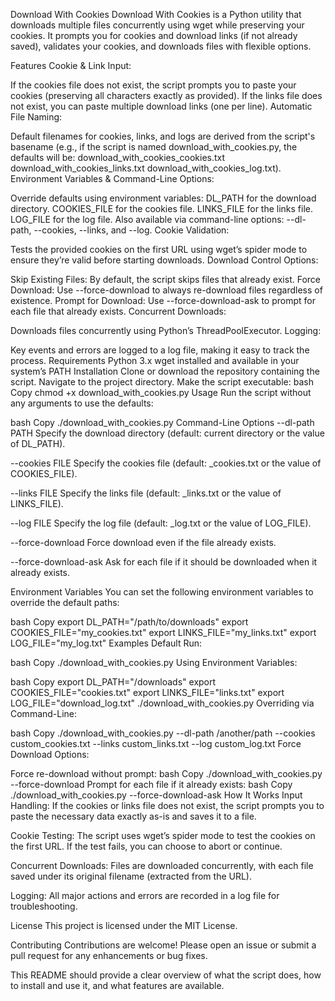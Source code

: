 Download With Cookies
Download With Cookies is a Python utility that downloads multiple files concurrently using wget while preserving your cookies. It prompts you for cookies and download links (if not already saved), validates your cookies, and downloads files with flexible options.

Features
Cookie & Link Input:

If the cookies file does not exist, the script prompts you to paste your cookies (preserving all characters exactly as provided).
If the links file does not exist, you can paste multiple download links (one per line).
Automatic File Naming:

Default filenames for cookies, links, and logs are derived from the script's basename (e.g., if the script is named download_with_cookies.py, the defaults will be:
download_with_cookies_cookies.txt
download_with_cookies_links.txt
download_with_cookies_log.txt).
Environment Variables & Command-Line Options:

Override defaults using environment variables:
DL_PATH for the download directory.
COOKIES_FILE for the cookies file.
LINKS_FILE for the links file.
LOG_FILE for the log file.
Also available via command-line options: --dl-path, --cookies, --links, and --log.
Cookie Validation:

Tests the provided cookies on the first URL using wget’s spider mode to ensure they’re valid before starting downloads.
Download Control Options:

Skip Existing Files: By default, the script skips files that already exist.
Force Download: Use --force-download to always re-download files regardless of existence.
Prompt for Download: Use --force-download-ask to prompt for each file that already exists.
Concurrent Downloads:

Downloads files concurrently using Python’s ThreadPoolExecutor.
Logging:

Key events and errors are logged to a log file, making it easy to track the process.
Requirements
Python 3.x
wget installed and available in your system’s PATH
Installation
Clone or download the repository containing the script.
Navigate to the project directory.
Make the script executable:
bash
Copy
chmod +x download_with_cookies.py
Usage
Run the script without any arguments to use the defaults:

bash
Copy
./download_with_cookies.py
Command-Line Options
--dl-path PATH
Specify the download directory (default: current directory or the value of DL_PATH).

--cookies FILE
Specify the cookies file (default: <scriptname>_cookies.txt or the value of COOKIES_FILE).

--links FILE
Specify the links file (default: <scriptname>_links.txt or the value of LINKS_FILE).

--log FILE
Specify the log file (default: <scriptname>_log.txt or the value of LOG_FILE).

--force-download
Force download even if the file already exists.

--force-download-ask
Ask for each file if it should be downloaded when it already exists.

Environment Variables
You can set the following environment variables to override the default paths:

bash
Copy
export DL_PATH="/path/to/downloads"
export COOKIES_FILE="my_cookies.txt"
export LINKS_FILE="my_links.txt"
export LOG_FILE="my_log.txt"
Examples
Default Run:

bash
Copy
./download_with_cookies.py
Using Environment Variables:

bash
Copy
export DL_PATH="/downloads"
export COOKIES_FILE="cookies.txt"
export LINKS_FILE="links.txt"
export LOG_FILE="download_log.txt"
./download_with_cookies.py
Overriding via Command-Line:

bash
Copy
./download_with_cookies.py --dl-path /another/path --cookies custom_cookies.txt --links custom_links.txt --log custom_log.txt
Force Download Options:

Force re-download without prompt:
bash
Copy
./download_with_cookies.py --force-download
Prompt for each file if it already exists:
bash
Copy
./download_with_cookies.py --force-download-ask
How It Works
Input Handling:
If the cookies or links file does not exist, the script prompts you to paste the necessary data exactly as-is and saves it to a file.

Cookie Testing:
The script uses wget’s spider mode to test the cookies on the first URL. If the test fails, you can choose to abort or continue.

Concurrent Downloads:
Files are downloaded concurrently, with each file saved under its original filename (extracted from the URL).

Logging:
All major actions and errors are recorded in a log file for troubleshooting.

License
This project is licensed under the MIT License.

Contributing
Contributions are welcome! Please open an issue or submit a pull request for any enhancements or bug fixes.

This README should provide a clear overview of what the script does, how to install and use it, and what features are available.
